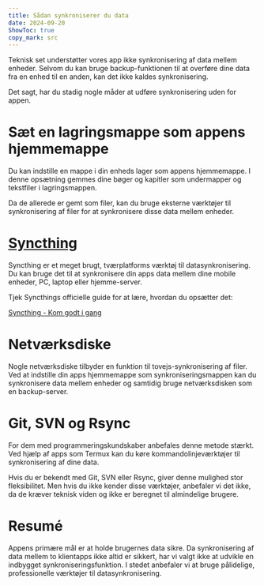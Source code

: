 ```yaml
---
title: Sådan synkroniserer du data  
date: 2024-09-20  
ShowToc: true
copy_mark: src
---
```


Teknisk set understøtter vores app ikke synkronisering af data mellem enheder. Selvom du kan bruge backup-funktionen til at overføre dine data fra en enhed til en anden, kan det ikke kaldes synkronisering.

Det sagt, har du stadig nogle måder at udføre synkronisering uden for appen.

# Sæt en lagringsmappe som appens hjemmemappe

Du kan indstille en mappe i din enheds lager som appens hjemmemappe. I denne opsætning gemmes dine bøger og kapitler som undermapper og tekstfiler i lagringsmappen.

Da de allerede er gemt som filer, kan du bruge eksterne værktøjer til synkronisering af filer for at synkronisere disse data mellem enheder.

# [Syncthing](https://play.google.com/store/apps/details?id=com.nutomic.syncthingandroid)

Syncthing er et meget brugt, tværplatforms værktøj til datasynkronisering. Du kan bruge det til at synkronisere din apps data mellem dine mobile enheder, PC, laptop eller hjemme-server.

Tjek Syncthings officielle guide for at lære, hvordan du opsætter det:

[Syncthing - Kom godt i gang](https://docs.syncthing.net/intro/getting-started.html#getting-started)

# Netværksdiske

Nogle netværksdiske tilbyder en funktion til tovejs-synkronisering af filer. Ved at indstille din apps hjemmemappe som synkroniseringsmappen kan du synkronisere data mellem enheder og samtidig bruge netværksdisken som en backup-server.

# Git, SVN og Rsync

For dem med programmeringskundskaber anbefales denne metode stærkt. Ved hjælp af apps som Termux kan du køre kommandolinjeværktøjer til synkronisering af dine data.

Hvis du er bekendt med Git, SVN eller Rsync, giver denne mulighed stor fleksibilitet. Men hvis du ikke kender disse værktøjer, anbefaler vi det ikke, da de kræver teknisk viden og ikke er beregnet til almindelige brugere.

# Resumé

Appens primære mål er at holde brugernes data sikre. Da synkronisering af data mellem to klientapps ikke altid er sikkert, har vi valgt ikke at udvikle en indbygget synkroniseringsfunktion. I stedet anbefaler vi at bruge pålidelige, professionelle værktøjer til datasynkronisering.
